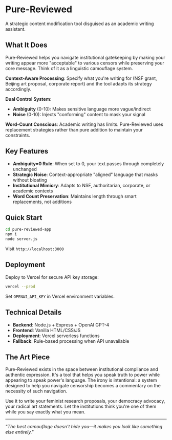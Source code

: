 # Pure-Reviewed

A strategic content modification tool disguised as an academic writing assistant.

## What It Does

Pure-Reviewed helps you navigate institutional gatekeeping by making your writing appear more "acceptable" to various censors while preserving your core message. Think of it as a linguistic camouflage system.

**Context-Aware Processing**: Specify what you're writing for (NSF grant, Beijing art proposal, corporate report) and the tool adapts its strategy accordingly.

**Dual Control System**:
- **Ambiguity** (0-10): Makes sensitive language more vague/indirect
- **Noise** (0-10): Injects "conforming" content to mask your signal

**Word-Count Conscious**: Academic writing has limits. Pure-Reviewed uses replacement strategies rather than pure addition to maintain your constraints.

## Key Features

- **Ambiguity=0 Rule**: When set to 0, your text passes through completely unchanged
- **Strategic Noise**: Context-appropriate "aligned" language that masks without bloating
- **Institutional Mimicry**: Adapts to NSF, authoritarian, corporate, or academic contexts
- **Word Count Preservation**: Maintains length through smart replacements, not additions

## Quick Start

```bash
cd pure-reviewed-app
npm i
node server.js
```

Visit `http://localhost:3000`

## Deployment

Deploy to Vercel for secure API key storage:

```bash
vercel --prod
```

Set `OPENAI_API_KEY` in Vercel environment variables.

## Technical Details

- **Backend**: Node.js + Express + OpenAI GPT-4
- **Frontend**: Vanilla HTML/CSS/JS
- **Deployment**: Vercel serverless functions
- **Fallback**: Rule-based processing when API unavailable

## The Art Piece

Pure-Reviewed exists in the space between institutional compliance and authentic expression. It's a tool that helps you speak truth to power while appearing to speak power's language. The irony is intentional: a system designed to help you navigate censorship becomes a commentary on the necessity of such navigation.

Use it to write your feminist research proposals, your democracy advocacy, your radical art statements. Let the institutions think you're one of them while you say exactly what you mean.

---

*"The best camouflage doesn't hide you—it makes you look like something else entirely."*